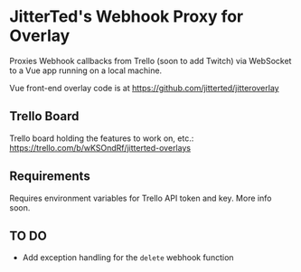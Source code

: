 # JitterTed's Webhook Proxy for Overlay

Proxies Webhook callbacks from Trello (soon to add Twitch) via WebSocket
to a Vue app running on a local machine.

Vue front-end overlay code is at https://github.com/jitterted/jitteroverlay

## Trello Board

Trello board holding the features to work on, etc.: https://trello.com/b/wKSOndRf/jitterted-overlays

## Requirements

Requires environment variables for Trello API token and key. More info soon.

## TO DO

* Add exception handling for the `delete` webhook function
